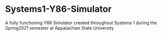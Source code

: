 # Systems1-Y86-Simulator
A fully functioning Y86 Simulator created throughout Systems 1 during the Spring2021 semester at Appalachian State University
